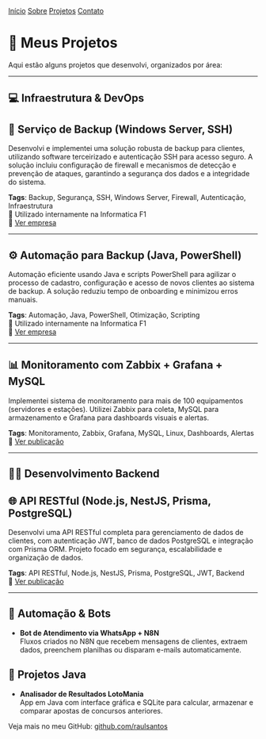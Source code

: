 <link rel="icon" href="/RaulAnselmoPortfolio/assets/img/favicon.png" type="image/png">

<nav class="navbar">
  <a href="/RaulAnselmoPortfolio/">Início</a>
  <a href="/RaulAnselmoPortfolio/sobre">Sobre</a>
  <a href="/RaulAnselmoPortfolio/projetos">Projetos</a>
  <a href="/RaulAnselmoPortfolio/contato">Contato</a>
</nav>


# 🧠 Meus Projetos

Aqui estão alguns projetos que desenvolvi, organizados por área:

---

## 💻 Infraestrutura & DevOps

## 🔐 Serviço de Backup (Windows Server, SSH)

Desenvolvi e implementei uma solução robusta de backup para clientes, utilizando software terceirizado e autenticação SSH para acesso seguro. A solução incluiu configuração de firewall e mecanismos de detecção e prevenção de ataques, garantindo a segurança dos dados e a integridade do sistema.

**Tags**: Backup, Segurança, SSH, Windows Server, Firewall, Autenticação, Infraestrutura  
📍 Utilizado internamente na Informatica F1  
🔗 [Ver empresa](https://informaticaf1.com.br/suporte-em-informatica-para-empresas/)

---

## ⚙️ Automação para Backup (Java, PowerShell)

Automação eficiente usando Java e scripts PowerShell para agilizar o processo de cadastro, configuração e acesso de novos clientes ao sistema de backup. A solução reduziu tempo de onboarding e minimizou erros manuais.

**Tags**: Automação, Java, PowerShell, Otimização, Scripting  
📍 Utilizado internamente na Informatica F1  
🔗 [Ver empresa](https://informaticaf1.com.br/suporte-em-informatica-para-empresas/)

---

## 📊 Monitoramento com Zabbix + Grafana + MySQL

Implementei sistema de monitoramento para mais de 100 equipamentos (servidores e estações). Utilizei Zabbix para coleta, MySQL para armazenamento e Grafana para dashboards visuais e alertas.

**Tags**: Monitoramento, Zabbix, Grafana, MySQL, Linux, Dashboards, Alertas  
🔗 [Ver publicação](https://www.linkedin.com/posts/raul-anselmo_monitoring-it-infrastructure-activity-7266947916311769088-vyVb)

---

## 🧑‍💻 Desenvolvimento Backend

## 🌐 API RESTful (Node.js, NestJS, Prisma, PostgreSQL)

Desenvolvi uma API RESTful completa para gerenciamento de dados de clientes, com autenticação JWT, banco de dados PostgreSQL e integração com Prisma ORM. Projeto focado em segurança, escalabilidade e organização de dados.

**Tags**: API RESTful, Node.js, NestJS, Prisma, PostgreSQL, JWT, Backend  
🔗 [Ver publicação](https://www.linkedin.com/posts/raul-anselmo_nestjs-typescript-prismaorm-activity-7279853019762954240-xbKx)

---

## 🤖 Automação & Bots

- **Bot de Atendimento via WhatsApp + N8N**  
  Fluxos criados no N8N que recebem mensagens de clientes, extraem dados, preenchem planilhas ou disparam e-mails automaticamente.

## 🎰 Projetos Java

- **Analisador de Resultados LotoMania**  
  App em Java com interface gráfica e SQLite para calcular, armazenar e comparar apostas de concursos anteriores.

Veja mais no meu GitHub: [github.com/raulsantos](https://github.com/raulsantos)
